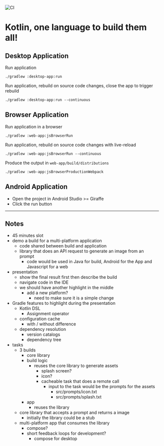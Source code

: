 ![CI](https://github.com/gradle/gradle-kotlinconf-2023-app/actions/workflows/ci.yml/badge.svg?branch=main)

# Kotlin, one language to build them all!

## Desktop Application

Run application
```shell
./gradlew :desktop-app:run
```

Run application, rebuild on source code changes, close the app to trigger rebuild
```shell
./gradlew :desktop-app:run --continuous
```

## Browser Application

Run application in a browser
```shell
./gradlew :web-app:jsBrowserRun 
```

Run application, rebuild on source code changes with live-reload
```shell
./gradlew :web-app:jsBrowserRun --continuous
```

Produce the output in `web-app/build/distributions`
```shell
./gradlew :web-app:jsBrowserProductionWebpack
```

## Android Application

* Open the project in Android Studio >= Giraffe
* Click the run button

----

## Notes

* 45 minutes slot
* demo a build for a multi-platform application
  * code shared between build and application
  * library that does an API request to generate an image from an prompt
    * code would be used in Java for build, Android for the App and Javascript for a web
* presentation
  * show the final result first then describe the build
  * navigate code in the IDE
  * we should have another highlight in the middle
    * add a new platform?
      * need to make sure it is a simple change
* Gradle features to highlight during the presentation
  * Kotlin DSL
    * Assignment operator
  * configuration cache
    * with / without difference
  * dependency resolution
    * version catalogs
    * dependency tree
* tasks
  * 3 builds
    * core library
    * build logic
      * reuses the core library to generate assets
        * splash screen?
        * icon?
        * cacheable task that does a remote call
          * input to the task would be the prompts for the assets
            * src/prompts/icon.txt
            * src/prompts/splash.txt
    * app
      * reuses the library
  * core library that accepts a prompt and returns a image
    * initially the library could be a stub
  * multi-platform app that consumes the library
    * compose?
    * short feedback loops for development?
      * compose for desktop
